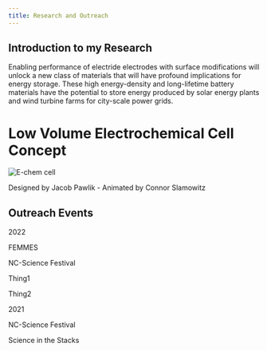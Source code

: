 ```yaml
---
title: Research and Outreach
---
```


## Introduction to my Research
<p class="message">
  Enabling performance of electride electrodes with surface modifications will unlock a new class of materials that will have profound implications for energy storage. These high energy-density and long-lifetime battery materials have the potential to store energy produced by solar energy plants and wind turbine farms for city-scale power grids. 
</p>

# Low Volume Electrochemical Cell Concept  

![E-chem cell](https://raw.githubusercontent.com/ConnorSlamowitz/ConnorSlamowitz.github.io/main/public/post001_Images/ezgif-5-0254f3e370c8.gif)

Designed by Jacob Pawlik - Animated by Connor Slamowitz

## Outreach Events
<p class="message">
  2022
</p>
FEMMES

NC-Science Festival

Thing1

Thing2
<p class="message">
  2021
</p>

NC-Science Festival

Science in the Stacks

